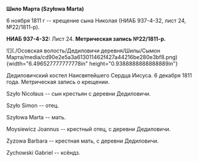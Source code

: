 **Шило Марта (Szyłowa Marta)**

6 ноября 1811 г -- крещение сына Николая (НИАБ 937-4-32, лист 24,
№22/1811-р).

**НИАБ 937-4-32:** Лист 24. **Метрическая запись №22/1811-р.**

![](./Осовская волость/Дедиловичи деревня/Шилы/Сымон Марта/media/cd90e2e5a3a613011462f427a44216be280e3bf8.png){width="6.496527777777778in"
height="0.9388888888888889in"}

Дедиловичский костел Наисвятейшего Сердца Иисуса. 6 декабря 1811 года.
Метрическая запись о крещении.

Szyło Nicołaus -- сын крестьян с деревни Дедиловичи.

Szyło Simon -- отец.

Szyłowa Marta -- мать.

Moysiewicz Joannus -- крестный отец, с деревни Дедиловичи.

Zyzowa Barbara -- крестная мать, с деревни Дедиловичи.

Zychowski Gabriel -- ксёндз.
